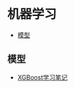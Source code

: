 机器学习
===
<!--info
toc_id: ml
-->

<!-- TOC -->
- [模型](#模型)
<!-- TOC -->


## 模型
- [XGBoost学习笔记](./_archives/2022/05/XGBoost.md)
